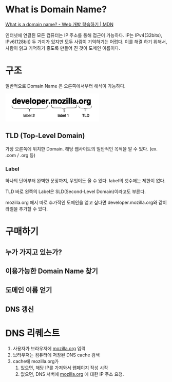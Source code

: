 # What is Domain Name?

[What is a domain name? - Web 개발 학습하기 | MDN](https://developer.mozilla.org/ko/docs/Learn/Common_questions/What_is_a_domain_name)

인터넷에 연결된 모든 컴퓨터는 IP 주소를 통해 접근이 가능하다. IP는 IPv4(32bits), IPv6(128bit) 두 가지가 있지만 모두 사람이 기억하기는 어렵다. 이를 해결 하기 위해서, 사람이 읽고 기억하기 좋도록 만들어 진 것이 도메인 이름이다.

# 구조

일반적으로 Domain Name 은 오른쪽에서부터 해석이 가능하다.

![Untitled](images/What%20is%20Domain%20Name/Untitled.png)

## TLD (Top-Level Domain)

가장 오른쪽에 위치한 Domain. 해당 웹사이트의 일반적인 목적을 알 수 있다. (ex. .com / .org 등)

### Label

하나의 단어부터 완벽한 문장까지, 무엇이든 올 수 있다. label의 갯수에는 제한이 없다.

TLD 바로 왼쪽의 Label은 SLD(Second-Level Domain)이라고도 부른다.

mozilla.org 에서 따로 추가적인 도메인을 얻고 싶다면 developer.mozilla.org와 같이 라벨을 추가할 수 있다.

# 구매하기

## 누가 가지고 있는가?

## 이용가능한 Domain Name 찾기

## 도메인 이름 얻기

## DNS 갱신

# DNS 리퀘스트

1. 사용자가 브라우저에 [mozilla.org](http://mozilla.org) 입력
2. 브라우저는 컴퓨터에 저장된 DNS cache 검색
3. cache에 mozilla.org가 
    1. 있으면, 해당 IP를 가져와서 웹페이지 작성 시작
    2. 없으면, DNS 서버에 [mozilla.org](http://mozilla.org) 에 대한 IP 주소 요청.

